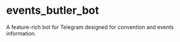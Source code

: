 # events_butler_bot
A feature-rich bot for Telegram designed for convention and events information.
